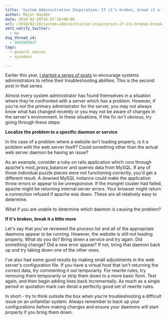 ```yaml
---
title: 'System Administration Inspiration: If it’s broken, break it a little more'
author: Major Hayden
date: 2010-02-28T16:47:16+00:00
url: /2010/02/28/system-administration-inspiration-if-its-broken-break-it-a-little-more/
aktt_notify_twitter:
  - no
dsq_thread_id:
  - 3642805937
tags:
  - general advice
  - sysadmin

---
```

Earlier this year, [I started a series of posts][1] to encourage systems administrators to refine their troubleshooting abilities. This is the second post in that series.

Almost every system administrator has found themselves in a situation where they're confronted with a server which has a problem. However, if you're not the primary administrator for the server, you may not always know what has changed recently or you may not be aware of changes in the server's environment. In these situations, if the fix isn't obvious, try going through these steps:

**Localize the problem to a specific daemon or service**

In the case of a problem where a website isn't loading properly, is it a problem with the web server itself? Could something other than the actual web server daemon be having an issue?

As an example, consider a ruby on rails application which runs through apache's mod\_proxy\_balancer and queries data from MySQL. If any of those individual puzzle pieces were not functioning correctly, you'd get a different result. A downed MySQL instance could make the application throw errors or appear to be unresponsive. If the mongrel cluster had failed, apache might be returning internal server errors. Your browser might return a connection refused if apache was down. These are all relatively easy to determine.

What if you are unable to determine which daemon is causing the problem?

**If it's broken, break it a little more**

Let's say that you've reviewed the process list and all of the appropriate daemons appear to be running. However, the website is still not loading properly. What do you do? Bring down a service and try again. Did something change? Did a new error appear? If not, bring that daemon back up and try taking down one of the other ones.

I've also had some good results by making small adjustments in the web server's configuration file. If you have a virtual host that isn't returning the correct data, try commenting it out temporarily. For rewrite rules, try removing them temporarily or strip them down to a more basic form. Test again, and then begin adding lines back incrementally. As much as a single period or quotation mark can derail a perfectly good set of rewrite rules.

In short - try to think outside the box when you're troubleshooting a difficult issue on an unfamiliar system. Always remember to back up your configurations before making changes and ensure your daemons will start properly if you bring them down.

 [1]: http://rackerhacker.com/2010/01/03/a-new-year-system-administrator-inspiration/
